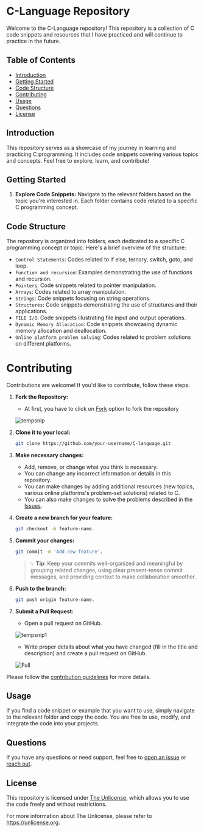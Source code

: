 # C-Language Repository

Welcome to the C-Language repository! This repository is a collection of C code snippets and resources that I have practiced and will continue to practice in the future.

## Table of Contents
- [Introduction](#introduction)
- [Getting Started](#getting-started)
- [Code Structure](#code-structure)
- [Contributing](#contributing)
- [Usage](#usage)
- [Questions](#questions)
- [License](#license)

## Introduction

This repository serves as a showcase of my journey in learning and practicing C programming. It includes code snippets covering various topics and concepts. Feel free to explore, learn, and contribute!

##  Getting Started

1. **Explore Code Snippets:**
  Navigate to the relevant folders based on the topic you're interested in.
  Each folder contains code related to a specific C programming concept.

##  Code Structure

The repository is organized into folders, each dedicated to a specific C programming concept or topic. Here's a brief overview of the structure:

- `Control Statements`: Codes related to if else, ternary, switch, goto, and loop.
- `Function and recursion`: Examples demonstrating the use of functions and recursion.
- `Pointers`: Code snippets related to pointer manipulation.
- `Arrays`: Codes related to array manipulation.
- `Strings`: Code snippets focusing on string operations.
- `Structures`: Code snippets demonstrating the use of structures and their applications.
- `FILE I/O`: Code snippets illustrating file input and output operations.
- `Dynamic Memory Allocation`: Code snippets showcasing dynamic memory allocation and deallocation.
- `Online platform problem solving`: Codes related to problem solutions on different platforms.

#  Contributing

Contributions are welcome! If you'd like to contribute, follow these steps:

1. **Fork the Repository:**
   - At first, you have to click on [Fork](https://github.com/nazmusweb-coding/C-language/fork) option to fork the repository
     
   ![tempsnip](https://github.com/nazmusweb-coding/C-language/assets/120430981/2e6b7640-f396-4d6a-8d55-6ab4f352352d)

3. **Clone it to your local:**
   ```bash
   git clone https://github.com/your-username/C-language.git
   ```
4. **Make necessary changes:**
   - Add, remove, or change what you think is necessary.
   - You can change any incorrect information or details in this repository.
   - You can make changes by adding additional resources (new topics, various online platforms's problem-set solutions) related to C.
   - You can also make changes to solve the problems described in the [Issues](https://github.com/nazmusweb-coding/C-language/issues).

5. **Create a new branch for your feature:**
   ```bash
   git checkout -b feature-name.
   ```
6. **Commit your changes:**
   ```bash
   git commit -m 'Add new feature'.
   ```
   > :bulb: **Tip**: Keep your commits well-organized and meaningful by grouping related changes, using clear present-tense commit messages, and providing context to make collaboration smoother.
   
7. **Push to the branch:**
   ```bash
   git push origin feature-name.
   ```
8. **Submit a Pull Request:**
   - Open a pull request on GitHub.

   ![tempsnip1](https://github.com/nazmusweb/C-language/assets/120430981/da0266d9-c59e-4b56-a4cd-97bcb341a779)

   - Write proper details about what you have changed (fill in the title and description) and create a pull request on GitHub.
  
   ![Full](https://github.com/nazmusweb/C-language/assets/120430981/2d65e179-3179-4a16-879a-0a6a1ae088f9)



Please follow the [contribution guidelines](https://docs.github.com/en/communities/setting-up-your-project-for-healthy-contributions/creating-a-default-community-health-file) for more details.

## Usage

If you find a code snippet or example that you want to use, simply navigate to the relevant folder and copy the code. You are free to use, modify, and integrate the code into your projects.

##  Questions

If you have any questions or need support, feel free to [open an issue](https://github.com/nazmusweb-coding/C-language/issues/new) or [reach out](mailto:nazmusweb.official@gmail.com).

## License
This repository is licensed under [The Unlicense](https://github.com/nazmusweb-coding/C-language/blob/main/LICENSE), which allows you to use the code freely and without restrictions.

For more information about The Unlicense, please refer to https://unlicense.org.
